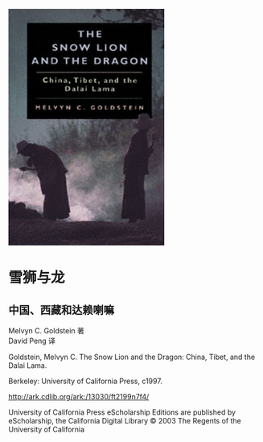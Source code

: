 
![Cover](assets/cover.png)

# 雪狮与龙
## 中国、西藏和达赖喇嘛

Melvyn C. Goldstein 著<br/>
David Peng 译

Goldstein, Melvyn C. The Snow Lion and the Dragon: China, Tibet, and the Dalai Lama. 

Berkeley:  University of California Press,  c1997. 

http://ark.cdlib.org/ark:/13030/ft2199n7f4/

University of California Press eScholarship Editions are published by eScholarship, the California Digital Library
© 2003 The Regents of the University of California 